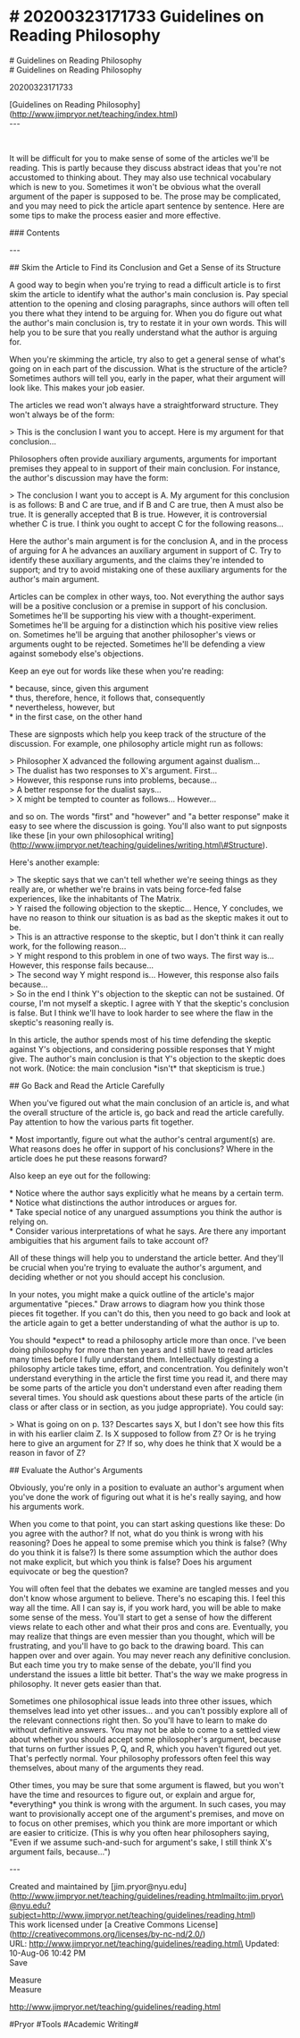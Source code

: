 # \# 20200323171733 Guidelines on Reading Philosophy

\# Guidelines on Reading Philosophy\
\# Guidelines on Reading Philosophy

20200323171733

\[Guidelines on Reading Philosophy\](http://www.jimpryor.net/teaching/index.html)\
\-\--

 

It will be difficult for you to make sense of some of the articles we\'ll be reading. This is partly because they discuss abstract ideas that you\'re not accustomed to thinking about. They may also use technical vocabulary which is new to you. Sometimes it won\'t be obvious what the overall argument of the paper is supposed to be. The prose may be complicated, and you may need to pick the article apart sentence by sentence. Here are some tips to make the process easier and more effective.

\#\#\# Contents

\-\--

\#\# Skim the Article to Find its Conclusion and Get a Sense of its Structure

A good way to begin when you\'re trying to read a difficult article is to first skim the article to identify what the author\'s main conclusion is. Pay special attention to the opening and closing paragraphs, since authors will often tell you there what they intend to be arguing for. When you do figure out what the author\'s main conclusion is, try to restate it in your own words. This will help you to be sure that you really understand what the author is arguing for.

When you\'re skimming the article, try also to get a general sense of what\'s going on in each part of the discussion. What is the structure of the article? Sometimes authors will tell you, early in the paper, what their argument will look like. This makes your job easier.

The articles we read won\'t always have a straightforward structure. They won\'t always be of the form:

\> This is the conclusion I want you to accept. Here is my argument for that conclusion\...

Philosophers often provide auxiliary arguments, arguments for important premises they appeal to in support of their main conclusion. For instance, the author\'s discussion may have the form:

\> The conclusion I want you to accept is A. My argument for this conclusion is as follows: B and C are true, and if B and C are true, then A must also be true. It is generally accepted that B is true. However, it is controversial whether C is true. I think you ought to accept C for the following reasons\...

Here the author\'s main argument is for the conclusion A, and in the process of arguing for A he advances an auxiliary argument in support of C. Try to identify these auxiliary arguments, and the claims they\'re intended to support; and try to avoid mistaking one of these auxiliary arguments for the author\'s main argument.

Articles can be complex in other ways, too. Not everything the author says will be a positive conclusion or a premise in support of his conclusion. Sometimes he\'ll be supporting his view with a thought-experiment. Sometimes he\'ll be arguing for a distinction which his positive view relies on. Sometimes he\'ll be arguing that another philosopher\'s views or arguments ought to be rejected. Sometimes he\'ll be defending a view against somebody else\'s objections.

Keep an eye out for words like these when you\'re reading:

\* because, since, given this argument\
\* thus, therefore, hence, it follows that, consequently\
\* nevertheless, however, but\
\* in the first case, on the other hand

These are signposts which help you keep track of the structure of the discussion. For example, one philosophy article might run as follows:

\> Philosopher X advanced the following argument against dualism\...\
\> The dualist has two responses to X\'s argument. First\...\
\> However, this response runs into problems, because\...\
\> A better response for the dualist says\...\
\> X might be tempted to counter as follows\... However\...

and so on. The words \"first\" and \"however\" and \"a better response\" make it easy to see where the discussion is going. You\'ll also want to put signposts like these \[in your own philosophical writing\](http://www.jimpryor.net/teaching/guidelines/writing.html\#Structure).

Here\'s another example:

\> The skeptic says that we can\'t tell whether we\'re seeing things as they really are, or whether we\'re brains in vats being force-fed false experiences, like the inhabitants of The Matrix.\
\> Y raised the following objection to the skeptic\... Hence, Y concludes, we have no reason to think our situation is as bad as the skeptic makes it out to be.\
\> This is an attractive response to the skeptic, but I don\'t think it can really work, for the following reason\...\
\> Y might respond to this problem in one of two ways. The first way is\... However, this response fails because\...\
\> The second way Y might respond is\... However, this response also fails because\...\
\> So in the end I think Y\'s objection to the skeptic can not be sustained. Of course, I\'m not myself a skeptic. I agree with Y that the skeptic\'s conclusion is false. But I think we\'ll have to look harder to see where the flaw in the skeptic\'s reasoning really is.

In this article, the author spends most of his time defending the skeptic against Y\'s objections, and considering possible responses that Y might give. The author\'s main conclusion is that Y\'s objection to the skeptic does not work. (Notice: the main conclusion \*isn\'t\* that skepticism is true.)

\#\# Go Back and Read the Article Carefully

When you\'ve figured out what the main conclusion of an article is, and what the overall structure of the article is, go back and read the article carefully. Pay attention to how the various parts fit together.

\* Most importantly, figure out what the author\'s central argument(s) are. What reasons does he offer in support of his conclusions? Where in the article does he put these reasons forward?

Also keep an eye out for the following:

\* Notice where the author says explicitly what he means by a certain term.\
\* Notice what distinctions the author introduces or argues for.\
\* Take special notice of any unargued assumptions you think the author is relying on.\
\* Consider various interpretations of what he says. Are there any important ambiguities that his argument fails to take account of?

All of these things will help you to understand the article better. And they\'ll be crucial when you\'re trying to evaluate the author\'s argument, and deciding whether or not you should accept his conclusion.

In your notes, you might make a quick outline of the article\'s major argumentative \"pieces.\" Draw arrows to diagram how you think those pieces fit together. If you can\'t do this, then you need to go back and look at the article again to get a better understanding of what the author is up to.

You should \*expect\* to read a philosophy article more than once. I\'ve been doing philosophy for more than ten years and I still have to read articles many times before I fully understand them. Intellectually digesting a philosophy article takes time, effort, and concentration. You definitely won\'t understand everything in the article the first time you read it, and there may be some parts of the article you don\'t understand even after reading them several times. You should ask questions about these parts of the article (in class or after class or in section, as you judge appropriate). You could say:

\> What is going on on p. 13? Descartes says X, but I don\'t see how this fits in with his earlier claim Z. Is X supposed to follow from Z? Or is he trying here to give an argument for Z? If so, why does he think that X would be a reason in favor of Z?

\#\# Evaluate the Author\'s Arguments

Obviously, you\'re only in a position to evaluate an author\'s argument when you\'ve done the work of figuring out what it is he\'s really saying, and how his arguments work.

When you come to that point, you can start asking questions like these: Do you agree with the author? If not, what do you think is wrong with his reasoning? Does he appeal to some premise which you think is false? (Why do you think it is false?) Is there some assumption which the author does not make explicit, but which you think is false? Does his argument equivocate or beg the question?

You will often feel that the debates we examine are tangled messes and you don\'t know whose argument to believe. There\'s no escaping this. I feel this way all the time. All I can say is, if you work hard, you will be able to make some sense of the mess. You\'ll start to get a sense of how the different views relate to each other and what their pros and cons are. Eventually, you may realize that things are even messier than you thought, which will be frustrating, and you\'ll have to go back to the drawing board. This can happen over and over again. You may never reach any definitive conclusion. But each time you try to make sense of the debate, you\'ll find you understand the issues a little bit better. That\'s the way we make progress in philosophy. It never gets easier than that.

Sometimes one philosophical issue leads into three other issues, which themselves lead into yet other issues\... and you can\'t possibly explore all of the relevant connections right then. So you\'ll have to learn to make do without definitive answers. You may not be able to come to a settled view about whether you should accept some philosopher\'s argument, because that turns on further issues P, Q, and R, which you haven\'t figured out yet. That\'s perfectly normal. Your philosophy professors often feel this way themselves, about many of the arguments they read.

Other times, you may be sure that some argument is flawed, but you won\'t have the time and resources to figure out, or explain and argue for, \*everything\* you think is wrong with the argument. In such cases, you may want to provisionally accept one of the argument\'s premises, and move on to focus on other premises, which you think are more important or which are easier to criticize. (This is why you often hear philosophers saying, \"Even if we assume such-and-such for argument\'s sake, I still think X\'s argument fails, because\...\")

\-\--

Created and maintained by \[jim.pryor\@nyu.edu\](http://www.jimpryor.net/teaching/guidelines/reading.htmlmailto:jim.pryor\@nyu.edu?subject=http://www.jimpryor.net/teaching/guidelines/reading.html) \
This work licensed under \[a Creative Commons License\](http://creativecommons.org/licenses/by-nc-nd/2.0/)\
URL: http://www.jimpryor.net/teaching/guidelines/reading.html\
Updated: 10-Aug-06 10:42 PM\
Save

Measure\
Measure

http://www.jimpryor.net/teaching/guidelines/reading.html

\#Pryor \#Tools \#Academic Writing\#
